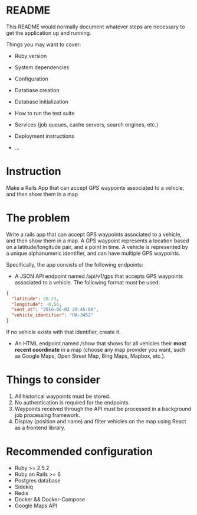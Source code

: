 # README

This README would normally document whatever steps are necessary to get the
application up and running.

Things you may want to cover:

* Ruby version

* System dependencies

* Configuration

* Database creation

* Database initialization

* How to run the test suite

* Services (job queues, cache servers, search engines, etc.)

* Deployment instructions

* ...

# Instruction
Make a Rails App that can accept GPS waypoints associated to a vehicle, and then show them in a map

# The problem
Write a rails app that can accept GPS waypoints associated to a vehicle, and then show them in a map. 
A GPS waypoint represents a location based on a latitude/longitude pair, and a point in time. 
A vehicle is represented by a unique alphanumeric identifier, and can have multiple GPS waypoints.

Specifically, the app consists of the following endpoints:

- A JSON API endpoint named /api/v1/gps that accepts GPS waypoints associated to a vehicle. The following format must be used:
```json
{
  "latitude": 20.23,
  "longitude": -0.56,
  "sent_at": "2016-06-02 20:45:00",
  "vehicle_identifier": "HA-3452"
}
```
If no vehicle exists with that identifier, create it.

- An HTML endpoint named /show that shows for all vehicles their **most recent coordinate** in a map (choose any map provider you want, such as Google Maps, Open Street Map, Bing Maps, Mapbox, etc.).

# Things to consider
1. All historical waypoints must be stored.
2. No authentication is required for the endpoints.
3. Waypoints received through the API must be processed in a background job processing framework.
4. Display (position and name) and filter vehicles on the map using React as a frontend library.


# Recommended configuration
- Ruby >= 2.5.2
- Ruby on Rails >= 6
- Postgres database
- Sidekiq
- Redis
- Docker && Docker-Compose
- Google Maps API